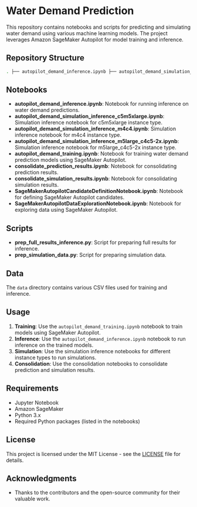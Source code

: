 # Water Demand Prediction

This repository contains notebooks and scripts for predicting and simulating water demand using various machine learning models. The project leverages Amazon SageMaker Autopilot for model training and inference.

## Repository Structure
```bash
. ├── autopilot_demand_inference.ipynb ├── autopilot_demand_simulation_inference_c5m5xlarge.ipynb ├── autopilot_demand_simulation_inference_m4c4.ipynb ├── autopilot_demand_simulation_inference_m5large_c4c5-2x.ipynb ├── autopilot_demand_training.ipynb ├── consolidate_prediction_results.ipynb ├── consolidate_simulation_results.ipynb ├── data/ │ ├── cm.csv │ ├── Lower Hutt xpARA.csv │ ├── North Wellington (Moa) xpARA.csv │ └── ... ├── README.md ├── SageMakerAutopilotCandidateDefinitionNotebook.ipynb ├── SageMakerAutopilotDataExplorationNotebook.ipynb └── scripts/ ├── prep_full_results_inference.py └── prep_simulation_data.py
```

## Notebooks

- **autopilot_demand_inference.ipynb**: Notebook for running inference on water demand predictions.
- **autopilot_demand_simulation_inference_c5m5xlarge.ipynb**: Simulation inference notebook for c5m5xlarge instance type.
- **autopilot_demand_simulation_inference_m4c4.ipynb**: Simulation inference notebook for m4c4 instance type.
- **autopilot_demand_simulation_inference_m5large_c4c5-2x.ipynb**: Simulation inference notebook for m5large_c4c5-2x instance type.
- **autopilot_demand_training.ipynb**: Notebook for training water demand prediction models using SageMaker Autopilot.
- **consolidate_prediction_results.ipynb**: Notebook for consolidating prediction results.
- **consolidate_simulation_results.ipynb**: Notebook for consolidating simulation results.
- **SageMakerAutopilotCandidateDefinitionNotebook.ipynb**: Notebook for defining SageMaker Autopilot candidates.
- **SageMakerAutopilotDataExplorationNotebook.ipynb**: Notebook for exploring data using SageMaker Autopilot.

## Scripts

- **prep_full_results_inference.py**: Script for preparing full results for inference.
- **prep_simulation_data.py**: Script for preparing simulation data.

## Data

The `data` directory contains various CSV files used for training and inference.

## Usage

1. **Training**: Use the `autopilot_demand_training.ipynb` notebook to train models using SageMaker Autopilot.
2. **Inference**: Use the `autopilot_demand_inference.ipynb` notebook to run inference on the trained models.
3. **Simulation**: Use the simulation inference notebooks for different instance types to run simulations.
4. **Consolidation**: Use the consolidation notebooks to consolidate prediction and simulation results.

## Requirements

- Jupyter Notebook
- Amazon SageMaker
- Python 3.x
- Required Python packages (listed in the notebooks)

## License

This project is licensed under the MIT License - see the [LICENSE](LICENSE) file for details.

## Acknowledgments

- Thanks to the contributors and the open-source community for their valuable work.